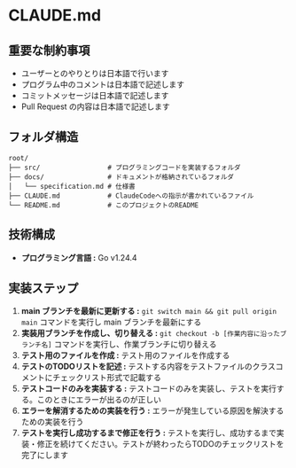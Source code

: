 # CLAUDE.md

## 重要な制約事項

- ユーザーとのやりとりは日本語で行います
- プログラム中のコメントは日本語で記述します
- コミットメッセージは日本語で記述します
- Pull Request の内容は日本語で記述します

## フォルダ構造

```text
root/
├── src/                 # プログラミングコードを実装するフォルダ
├── docs/                # ドキュメントが格納されているフォルダ
│   └── specification.md # 仕様書
├── CLAUDE.md            # ClaudeCodeへの指示が書かれているファイル
└── README.md            # このプロジェクトのREADME
```

## 技術構成

- **プログラミング言語 :** Go v1.24.4

## 実装ステップ

1. **main ブランチを最新に更新する :** `git switch main && git pull origin main` コマンドを実行し main ブランチを最新にする
2. **実装用ブランチを作成し、切り替える :** `git checkout -b [作業内容に沿ったブランチ名]` コマンドを実行し、作業ブランチに切り替える
3. **テスト用のファイルを作成 :** テスト用のファイルを作成する
4. **テストのTODOリストを記述 :** テストする内容をテストファイルのクラスコメントにチェックリスト形式で記載する
5. **テストコードのみを実装する :** テストコードのみを実装し、テストを実行する。このときにエラーが出るのが正しい
6. **エラーを解消するための実装を行う :** エラーが発生している原因を解決するための実装を行う
7. **テストを実行し成功するまで修正を行う :** テストを実行し、成功するまで実装・修正を続けてください。テストが終わったらTODOのチェックリストを完了にします

